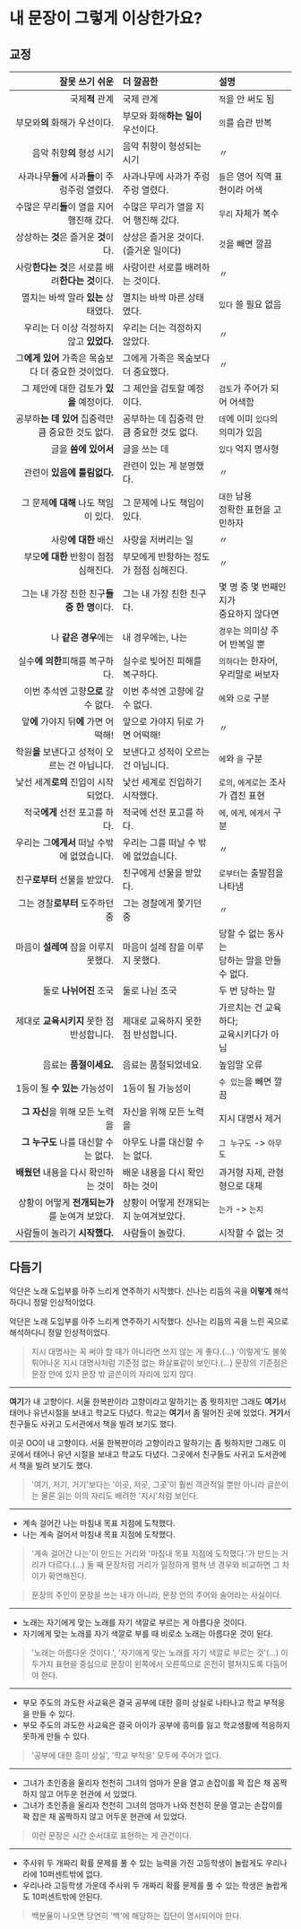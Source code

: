 # 내 문장이 그렇게 이상한가요?

## 교정

| 잘못 쓰기 쉬운                                      | 더 깔끔한                                     | 설명                                             |
| ---:                                                | :---                                          | :---                                             |
| 국제**적** 관계                                     | 국제 관계                                     | `적`을 안 써도 됨                                |
| 부모와**의** 화해가 우선이다.                       | 부모와 화해**하는 일이** 우선이다.            | `의`를 습관 반복                                 |
| 음악 취향**의** 형성 시기                           | 음악 취향이 형성되는 시기                     | 〃                                               |
| 사과나무**들**에 사과**들**이 주렁주렁 열렸다.      | 사과나무에 사과가 주렁주렁 열렸다.            | `들`은 영어 직역 표현이라 어색                   |
| 수많은 무리**들**이 열을 지어 행진해 갔다.          | 수많은 무리가 열을 지어 행진해 갔다.          | `무리` 자체가 복수                               |
| 상상하는 **것**은 즐거운 **것**이다.                | 상상은 즐거운 것이다.(즐거운 일이다)          | `것`을 빼면 깔끔                                 |
| 사랑**한다는 것**은 서로를 배려**한다는 것**이다.   | 사랑이란 서로를 배려하는 것이다.              | 〃                                               |
| 멸치는 바싹 말라 **있는** 상태였다.                 | 멸치는 바싹 마른 상태였다.                    | `있다` 쓸 필요 없음                              |
| 우리는 더 이상 걱정하지 않고 **있었다.**            | 우리는 더는 걱정하지 않았다.                  | 〃                                               |
| 그**에게 있어** 가족은 목숨보다 더 중요한 것이었다. | 그에게 가족은 목숨보다 더 중요했다.           | 〃                                               |
| 그 제안에 대한 검토가 **있을** 예정이다.            | 그 제안을 검토할 예정이다.                    | `검토`가 주어가 되어 어색함                      |
| 공부하**는 데 있어** 집중력만큼 중요한 것도 없다.   | 공부하는 데 집중력 만큼 중요한 것도 없다.     | `데`에 이미 `있다`의 의미가 있음                 |
| 글을 **씀에 있어서**                                | 글을 쓰는 데                                  | `있다` 억지 명사형                               |
| 관련이 **있음에 틀림없다.**                         | 관련이 있는 게 분명했다.                      | 〃                                               |
| 그 문제**에 대해** 나도 책임이 있다.                | 그 문제에 나도 책임이 있다.                   | `대한` 남용<br>정확한 표현을 고민하자            |
| 사랑**에 대한** 배신                                | 사랑을 저버리는 일                            | 〃                                               |
| 부모**에 대한** 반항이 점점 심해진다.               | 부모에게 반항하는 정도가 점점 심해진다.       | 〃                                               |
| 그는 내 가장 친한 친구**들 중 한 명**이다.          | 그는 내 가장 친한 친구다.                     | 몇 명 중 몇 번째인지가<br>중요하지 않다면        |
| 나 **같은 경우**에는                                | 내 경우에는, 나는                             | `경우`는 의미상 주어 반복일 뿐                   |
| 실수**에 의한**피해를 복구하다.                     | 실수로 빚어진 피해를 복구하다.                | `의하다`는 한자어, 우리말로 써보자               |
| 이번 추석엔 고향**으로** 갈 수 없다.                | 이번 추석엔 고향에 갈 수 없다.                | `에`와 `으로` 구분                               |
| 앞**에** 가야지 뒤**에** 가면 어떡해!               | 앞으로 가야지 뒤로 가면 어떡해!               | 〃                                               |
| 학원**을** 보낸다고 성적이 오르는 건 아닙니다.      | 보낸다고 성적이 오르는 건 아닙니다.           | `에`와 `을` 구분                                 |
| 낯선 세계**로의** 진입이 시작되었다.                | 낯선 세계로 진입하기 시작했다.                | `로의`, `에게로`는 조사가 겹친 표현              |
| 적국**에게** 선전 포고를 하다.                      | 적국에 선전 포고를 하다.                      | `에`, `에게`, `에게서`  구분                     |
| 우리는 그**에게서** 떠날 수밖에 없었습니다.         | 우리는 그를 떠날 수 밖에 없었습니다.          | 〃                                               |
| 친구**로부터** 선물을 받았다.                       | 친구에게 선물을 받았다.                       | `로부터`는 출발점을 나타냄                       |
| 그는 경찰**로부터** 도주하던 중                     | 그는 경찰에게 쫓기던 중                       | 〃                                               |
| 마음이 **설레여** 잠을 이루지 못했다.               | 마음이 설레 잠을 이루지 못했다.               | 당할 수 없는 동사는<br>당하는 말을 만들 수 없다. |
| 둘로 **나뉘어진** 조국                              | 둘로 나뉜 조국                                | 두 번 당하는 말                                  |
| 제대로 **교육시키지** 못한 점 반성합니다.           | 제대로 교육하지 못한 점 반성합니다.           | 가르치는 건 교육하다;<br>교육시키다가 아님       |
| 음료는 **품절이세요.**                              | 음료는 품절되었네요.                          | 높임말 오류                                      |
| 1등이 될 **수 있는** 가능성이                       | 1등이 될 가능성이                             | `수 있는`을 빼면 깔끔                            |
| **그 자신**을 위해 모든 노력을                      | 자신을 위해 모든 노력을                       | 지시 대명사 제거                                 |
| **그 누구도** 나를 대신할 수는 없다.                | 아무도 나를 대신할 수는 없다.                 | `그 누구도` -> `아무도`                          |
| **배웠던** 내용을 다시 확인하는 것이                | 배운 내용을 다시 확인하는 것이                | 과거형 자제, 관형형으로 대체                     |
| 상황이 어떻게 **전개되는가**를 눈여겨 보았다.       | 상황이 어떻게 전개되는지 눈여겨보았다.        | `는가` -> `는지`                                 |
| 사람들이 놀라기 **시작했다.**                       | 사람들이 놀랐다.                              | 시작할 수 없는 것                                |

## 다듬기

악단은 노래 도입부를 아주 느리게 연주하기 시작했다. 신나는 리듬의 곡을 **이렇게** 해석하다니 정말 인상적이었다.

악단은 노래 도입부를 아주 느리게 연주하기 시작했다. 신나는 리듬의 곡을 느린 곡으로 해석하다니 정말 인상적이었다.

> 지시 대명사는 꼭 써야 할 때가 아니라면 쓰지 않는 게 좋다.(...)
> '이렇게'도 불쑥 튀어나온 지시 대명사처럼 기준점 없는 화살표같이 보인다.(...)
> 문장의 기준점은 문장 안에 있지 문장 밖 글쓴이의 자리에 있지 않다.

---

**여기**가 내 고향이다. 서울 한복판이라 고향이라고 말하기는 좀 뭣하지만 그래도 **여기**서 태어나 유년시절을 보내고 학교도 다녔다.
학교는 **여기**서 좀 떨어진 곳에 있었다. **거기**서 친구들도 사귀고 도서관에서 책을 빌려 보기도 했다.

이곳 OO이 내 고향이다. 서울 한복판이라 고향이라고 말하기는 좀 뭣하지만 그래도 이곳에서 태어나 유년 시절을 보내고 학교도 다녔다.
그곳에서 친구들도 사귀고 도서관에서 책을 빌려 보기도 했다.

> '여기, 저기, 거기'보다는 '이곳, 저곳, 그곳'이 훨씬 객관적일 뿐만 아니라
> 글쓴이는 물론 읽는 이의 자리도 배려한 '지시'처럼 보인다.

---

+ 계속 걸어간 나는 마침내 목표 지점에 도착했다.
+ 나는 계속 걸어서 마침내 목표 지점에 도착했다.

> '계속 걸어간 나는'이 만드는 거리와 '마침내 목표 지점에 도착했다.'가 만드는 거리가 다르다.(...)
> 둘 째 문장처럼 거리가 일정하게 펼쳐 낸 경우와 비교하면 그 차이가 확연해진다.

> 문장의 주인이 문장을 쓰는 내가 아니라, 문장 안의 주어와 술어라는 사실이다.

---

+ 노래는 자기에게 맞는 노래를 자기 색깔로 부르는 게 아름다운 것이다.
+ 자기에게 맞는 노래를 자기 색깔로 부를 때 비로소 노래는 아름다운 것이 된다.

> '노래는 아름다운 것이다.', '자기에게 맞는 노래를 자기 색깔로 부르는 것'(...)
> 이 두가지 표현을 중심으로 문장이 왼쪽에서 오른쪽으로 온전히 펼쳐지도록 다듬어야 한다.

---

+ 부모 주도의 과도한 사교육은 결국 공부에 대한 흥미 상실로 나타나고 학교 부적응을 만들 수 있다.
+ 부모 주도의 과도한 사교육은 결국 아이가 공부에 흥미를 잃고 학교생활에 적응하지 못하게 만들 수 있다.

> '공부에 대한 흥미 상실', '학교 부적응' 모두에 주어가 없다.

---

+ 그녀가 초인종을 울리자 천천히 그녀의 엄마가 문을 열고 손잡이를 꽉 잡은 채 꼼짝하지 않고 어두운 현관에 서 있었다.
+ 그녀가 초인종을 울리자 천천히 그녀의 엄마가 나와 천천히 문을 열고는 손잡이를 꽉 잡은 채 꼼짝하지 않고 어두운 현관에 서 있었다.

> 이런 문장은 시간 순서대로 표현하는 게 관건이다.

---

+ 주사위 두 개짜리 확률 문제를 풀 수 있는 능력을 가진 고등학생이 놀랍게도 우리나라에 10퍼센트밖에 없다.
+ 우리나라 고등학생 가운데 주사위 두 개짜리 확률 문제를 풀 수 있는 학생은 놀랍게도 10퍼센트밖에 안된다.

> 백분율이 나오면 당연히 '백'에 해당하는 집단이 명시되어야 한다.
